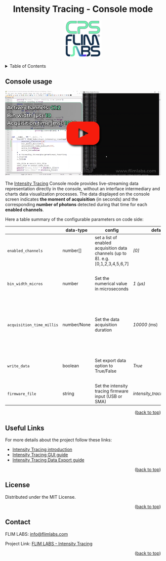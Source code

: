<a name="readme-top"></a>

<div align="center">
  <h1>Intensity Tracing - Console mode </h1>
</div>
<div align="center">
  <a href="https://www.flimlabs.com/">
    <img src="../assets/images/shared/intensity-tracing-logo.png" alt="Logo" width="120" height="120">
  </a>
</div>
<br>

<!-- TABLE OF CONTENTS -->
<details>
  <summary>Table of Contents</summary>
  <ol>
    <li>
      <a href="#console-usage">Console Usage</a>
    </li>
    <li><a href="#useful-links">Useful links</a></li>
    <li><a href="#license">License</a></li>
    <li><a href="#contact">Contact</a></li>
  </ol>
</details>

## Console usage

[![Intensity Tracing Console Mode](../assets/images/python/intensity-tracing-console-video-thumbnail.png)](https://www.youtube.com/watch?v=gX_TdnCY5Gk)

The [Intensity Tracing](https://github.com/flim-labs/intensity-tracing-py) Console mode provides live-streaming data representation directly in the console, without an interface intermediary and charts data visualization processes.
The data displayed on the console screen indicates **the moment of acquisition** (in seconds) and the corresponding **number of photons** detected during that time for each **enabled channels**.

Here a table summary of the configurable parameters on code side:

|                           | data-type   | config                                                                            | default   | explanation                                                                               |
| ------------------------- | ----------- | --------------------------------------------------------------------------------- | --------- | ----------------------------------------------------------------------------------------- |
| `enabled_channels`        | number[]    | set a list of enabled acquisition data channels (up to 8). e.g. [0,1,2,3,4,5,6,7] | _[0]_       | the list of enabled channels for photons data acquisition                                 |
| `bin_width_micros`        | number      | Set the numerical value in microseconds                                           | _1 (μs)_ | the time duration to wait for photons count accumulation.                                 |
| `acquisition_time_millis` | number/None | Set the data acquisition duration                                                 | _10000 (ms_)      | The acquisition duration could be determinate (_numeric value_) or indeterminate (_None_) |
| `write_data`              | boolean     | Set export data option to True/False                                              | _True_      | if set to _True_, the acquired raw data will be exported locally to the computer          |
| `firmware_file`              | string     | Set the intensity tracing firmware input (USB or SMA)                                              | _intensity_tracing_usb.flim_     |     The firmware input used for the acquisition     |

 <p align="right">(<a href="#readme-top">back to top</a>)</p>

## Useful Links

For more details about the project follow these links:

- [Intensity Tracing introduction](../index.md)
- [Intensity Tracing GUI guide](../v2.0/index.md)
- [Intensity Tracing Data Export guide ](./intensity-tracing-file-format.md)

<p align="right">(<a href="#readme-top">back to top</a>)</p>

## License

Distributed under the MIT License.

<p align="right">(<a href="#readme-top">back to top</a>)</p>

<!-- CONTACT -->

## Contact

FLIM LABS: info@flimlabs.com

Project Link: [FLIM LABS - Intensity Tracing](https://github.com/flim-labs/intensity-tracing-py)

<p align="right">(<a href="#readme-top">back to top</a>)</p>

